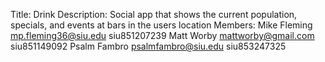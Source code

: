 Title: Drink
Description: Social app that shows the current population, specials, and events at bars in the users location
Members:
Mike Fleming mp.fleming36@siu.edu siu851207239
Matt Worby mattworby@gmail.com  siu851149092
Psalm Fambro psalmfambro@siu.edu siu853247325
